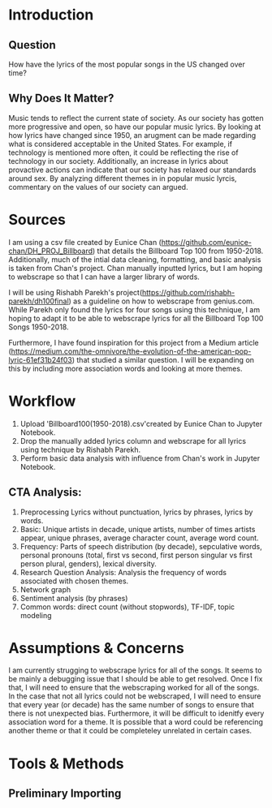 # Introduction
## Question
How have the lyrics of the most popular songs in the US changed over time?
## Why Does It Matter?
Music tends to reflect the current state of society. As our society has gotten more progressive and open, so have our popular music lyrics. By looking at how lyrics have changed since 1950, an arugment can be made regarding what is considered acceptable in the United States. For example, if technology is mentioned more often, it could be reflecting the rise of technology in our society. Additionally, an increase in lyrics about provactive actions can indicate that our society has relaxed our standards around sex. By analyzing different themes in in popular music lyrcis, commentary on the values of our society can argued.
# Sources
I am using a csv file created by Eunice Chan (https://github.com/eunice-chan/DH_PROJ_Billboard) that details the Billboard Top 100 from 1950-2018. Additionally, much of the intial data cleaning, formatting, and basic analysis is taken from Chan's project. Chan manually inputted lyrics, but I am hoping to webscrape so that I can have a larger library of words.  

I will be using Rishabh Parekh's project(https://github.com/rishabh-parekh/dh100final) as a guideline on how to webscrape from genius.com. While Parekh only found the lyrics for four songs using this technique, I am hoping to adapt it to be able to webscrape lyrics for all the Billboard Top 100 Songs 1950-2018. 

Furthermore, I have found inspiration for this project from a Medium article (https://medium.com/the-omnivore/the-evolution-of-the-american-pop-lyric-61ef31b24f03) that studied a similar question. I will be expanding on this by including more association words and looking at more themes. 

# Workflow
1. Upload 'Billboard100(1950-2018).csv'created by Eunice Chan to Jupyter Notebook.
2. Drop the manually added lyrics column and webscrape for all lyrics using technique by Rishabh Parekh.
3. Perform basic data analysis with influence from Chan's work in Jupyter Notebook.
## CTA Analysis:

1. Preprocessing Lyrics without punctuation, lyrics by phrases, lyrics by words.
2. Basic: Unique artists in decade, unique artists, number of times artists appear, unique phrases, average character count, average word count.
3. Frequency: Parts of speech distribution (by decade), sepculative words, personal pronouns (total, first vs second, first person singular vs first person plural, genders), lexical diversity.
4. Research Question Analysis: Analysis the frequency of words associated with chosen themes. 
5. Network graph
6. Sentiment analysis (by phrases)
7. Common words: direct count (without stopwords), TF-IDF, topic modeling

# Assumptions & Concerns
I am currently strugging to webscrape lyrics for all of the songs. It seems to be mainly a debugging issue that I should be able to get resolved. Once I fix that, I will need to ensure that the webscraping worked for all of the songs. In the case that not all lyrics could not be webscraped, I will need to ensure that every year (or decade) has the same number of songs to ensure that there is not unexpected bias. Furthermore, it will be difficult to idenitfy every association word for a theme. It is possible that a word could be referencing another theme or that it could be completeley unrelated in certain cases. 
    
# Tools & Methods
## Preliminary Importing

